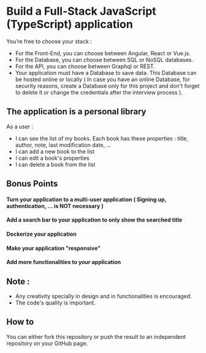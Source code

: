 # Build a Full-Stack JavaScript (TypeScript) application
You’re free to choose your stack : 
- For the Front-End, you can choose between Angular, React or Vue.js. 
- For the Database, you can choose between SQL or NoSQL databases. 
- For the API, you can choose between Graphql or REST.
- Your application must have a Database to save data. This Database can be hosted online or locally ( In case you have an online Database, for security reasons, create a Database only for this project and don't forget to delete it or change the credentials after the interview process ).

## The application is a personal library

As a user :

- I can see the list of my books. Each book has these properties : title, author, note, last modification date, ...
- I can add a new book to the list
- I can edit a book's properties
- I can delete a book from the list

## Bonus Points
#### Turn your application to a multi-user application ( Signing up, authentication, ... is NOT necessary )
#### Add a search bar to your application to only show the searched title
#### Dockerize your application
#### Make your application "responsive"
#### Add more functionalities to your application

## Note :

- Any creativity specially in design and in functionalities is encouraged.
- The code's quality is important.

## How to
You can either fork this repository or push the result to an independent repository on your GitHub page.
